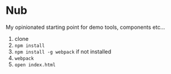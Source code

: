 # Nub

My opinionated starting point for demo tools, components etc... 

1. clone
2. `npm install`
3. `npm install -g webpack` if not installed
4. `webpack`
5. `open index.html`
